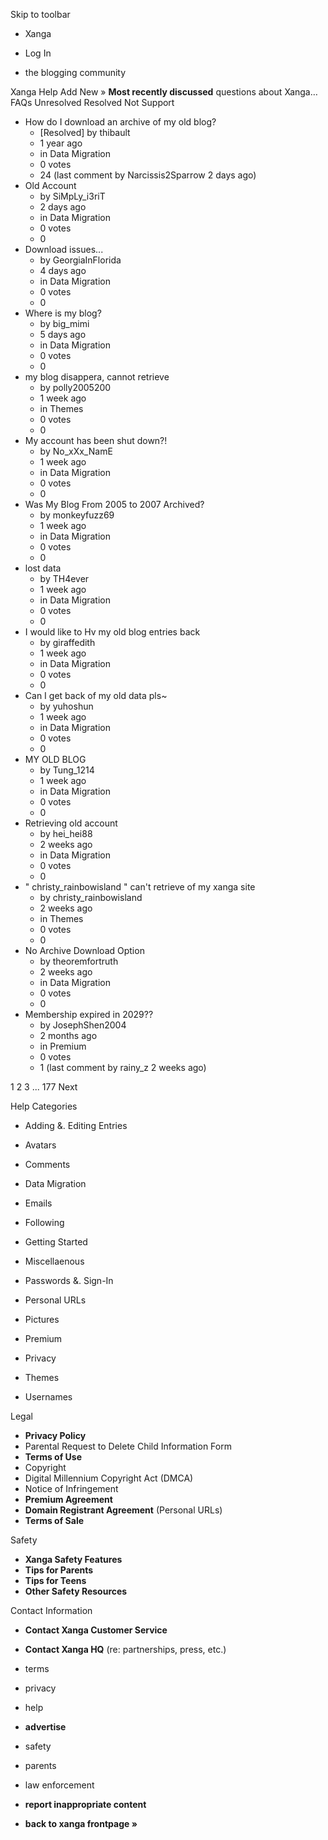 Skip to toolbar

*   Xanga

*   Log In

*   the blogging community

Xanga Help Add New » **Most recently discussed** questions about Xanga… FAQs Unresolved Resolved Not Support

*   How do I download an archive of my old blog?
    *   \[Resolved\] by thibault
    *   1 year ago
    *   in Data Migration
    *   0 votes
    *   24 (last comment by Narcissis2Sparrow 2 days ago)
*   Old Account
    *   by SiMpLy\_i3riT
    *   2 days ago
    *   in Data Migration
    *   0 votes
    *   0
*   Download issues...
    *   by GeorgiaInFlorida
    *   4 days ago
    *   in Data Migration
    *   0 votes
    *   0
*   Where is my blog?
    *   by big\_mimi
    *   5 days ago
    *   in Data Migration
    *   0 votes
    *   0
*   my blog disappera, cannot retrieve
    *   by polly2005200
    *   1 week ago
    *   in Themes
    *   0 votes
    *   0
*   My account has been shut down?!
    *   by No\_xXx\_NamE
    *   1 week ago
    *   in Data Migration
    *   0 votes
    *   0
*   Was My Blog From 2005 to 2007 Archived?
    *   by monkeyfuzz69
    *   1 week ago
    *   in Data Migration
    *   0 votes
    *   0
*   lost data
    *   by TH4ever
    *   1 week ago
    *   in Data Migration
    *   0 votes
    *   0
*   I would like to Hv my old blog entries back
    *   by giraffedith
    *   1 week ago
    *   in Data Migration
    *   0 votes
    *   0
*   Can I get back of my old data pls~
    *   by yuhoshun
    *   1 week ago
    *   in Data Migration
    *   0 votes
    *   0
*   MY OLD BLOG
    *   by Tung\_1214
    *   1 week ago
    *   in Data Migration
    *   0 votes
    *   0
*   Retrieving old account
    *   by hei\_hei88
    *   2 weeks ago
    *   in Data Migration
    *   0 votes
    *   0
*   " christy\_rainbowisland " can't retrieve of my xanga site
    *   by christy\_rainbowisland
    *   2 weeks ago
    *   in Themes
    *   0 votes
    *   0
*   No Archive Download Option
    *   by theoremfortruth
    *   2 weeks ago
    *   in Data Migration
    *   0 votes
    *   0
*   Membership expired in 2029??
    *   by JosephShen2004
    *   2 months ago
    *   in Premium
    *   0 votes
    *   1 (last comment by rainy\_z 2 weeks ago)

1 2 3 ... 177 Next

Help Categories

*   Adding &. Editing Entries
*   Avatars
*   Comments
*   Data Migration
*   Emails
*   Following
*   Getting Started
*   Miscellaenous

*   Passwords &. Sign-In
*   Personal URLs
*   Pictures
*   Premium
*   Privacy
*   Themes
*   Usernames

Legal

*   **Privacy Policy**
*   Parental Request to Delete Child Information Form
*   **Terms of Use**
*   Copyright
*   Digital Millennium Copyright Act (DMCA)
*   Notice of Infringement
*   **Premium Agreement**
*   **Domain Registrant Agreement** (Personal URLs)
*   **Terms of Sale**

Safety

*   **Xanga Safety Features**
*   **Tips for Parents**
*   **Tips for Teens**
*   **Other Safety Resources**

Contact Information

*   **Contact Xanga Customer Service**
*   **Contact Xanga HQ** (re: partnerships, press, etc.)

*   terms
*   privacy
*   help
*   **advertise**

*   safety
*   parents
*   law enforcement
*   **report inappropriate content**

*   **back to xanga frontpage »**